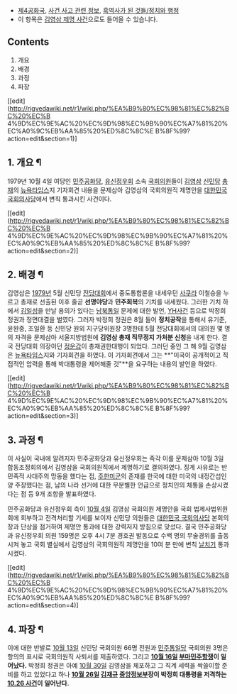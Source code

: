   * [제4공화국](%EC%A0%9C4%EA%B3%B5%ED%99%94%EA%B5%AD.md), [사건 사고 관련 정보](%EC%82%AC%EA%B1%B4%20%EC%82%AC%EA%B3%A0%20%EA%B4%80%EB%A0%A8%20%EC%A0%95%EB%B3%B4.md), [흑역사가 된 것들/정치와 행정](%ED%9D%91%EC%97%AD%EC%82%AC%EA%B0%80%20%EB%90%9C%20%EA%B2%83%EB%93%A4/%EC%A0%95%EC%B9%98%EC%99%80%20%ED%96%89%EC%A0%95.md)
  * 이 항목은 [김영삼 제명 사건](%EA%B9%80%EC%98%81%EC%82%BC%20%EC%A0%9C%EB%AA%85%20%EC%82%AC%EA%B1%B4.md)으로도 들어올 수 있습니다.  

## Contents

    

1. 개요 
2. 배경 
3. 과정 
4. 파장 

[[edit](http://rigvedawiki.net/r1/wiki.php/%EA%B9%80%EC%98%81%EC%82%BC%20%EC%B
4%9D%EC%9E%AC%20%EC%9D%98%EC%9B%90%EC%A7%81%20%EC%A0%9C%EB%AA%85%20%ED%8C%8C%E
B%8F%99?action=edit&section=1)]

## 1. 개요 ¶

1979년 10월 4일 여당인 [민주공화당](%EB%AF%BC%EC%A3%BC%EA%B3%B5%ED%99%94%EB%8B%B9%281963%EB%85%84%29.md),
[유신정우회](%EC%9C%A0%EC%8B%A0%EC%A0%95%EC%9A%B0%ED%9A%8C.md) 소속
[국회의원](%EA%B5%AD%ED%9A%8C%EC%9D%98%EC%9B%90.md)들이
[김영삼](%EA%B9%80%EC%98%81%EC%82%BC.md)
[신민당](%EC%8B%A0%EB%AF%BC%EB%8B%B9%281967%EB%85%84%29.md)
[총재](%EC%B4%9D%EC%9E%AC.md)의
[뉴욕타임스](%EB%89%B4%EC%9A%95%ED%83%80%EC%9E%84%EC%8A%A4.md)지 기자회견 내용을 문제삼아
김영삼의 국회의원직 제명안을 [대한민국 국회의사당](%EB%8C%80%ED%95%9C%EB%AF%BC%EA%B5%AD%20%EA%B5%AD%ED%9A%8C%EC%9D%98%EC%82%AC%EB%8B%B9.md)에서 변칙 통과시킨 사건이다.

  

[[edit](http://rigvedawiki.net/r1/wiki.php/%EA%B9%80%EC%98%81%EC%82%BC%20%EC%B
4%9D%EC%9E%AC%20%EC%9D%98%EC%9B%90%EC%A7%81%20%EC%A0%9C%EB%AA%85%20%ED%8C%8C%E
B%8F%99?action=edit&section=2)]

## 2. 배경 ¶

김영삼은 [1979년](1979%EB%85%84.md) 5월 신민당
[전당대회](%EC%A0%84%EB%8B%B9%EB%8C%80%ED%9A%8C.md)에서 중도통합론을 내세우던
[사쿠라](%EC%82%AC%EC%BF%A0%EB%9D%BC.md) 이철승을 누르고 총재로 선출된 이후 줄곧 **선명야당**과
**민주회복**의 기치를 내세웠다. 그러한 기치 하에서 [김일성](%EA%B9%80%EC%9D%BC%EC%84%B1.md)을 만날
용의가 있다는 [남북통일](%EB%82%A8%EB%B6%81%ED%86%B5%EC%9D%BC.md) 문제에 대한 발언, [YH사건](YH%20%EC%82%AC%EA%B1%B4.md) 등으로 박정희 정권과 정면대결을 벌였다. 그러자 박정희 정권은 8월 들어
**정치공작**을 통해서 유기준, 윤완중, 조일환 등 신민당 원외 지구당위원장 3명한테 5월 전당대회에서의 대의원 몇 명의 자격을 문제삼아
서울지방법원에 **김영삼 총재 직무정지 가처분 신청**을 내게 한다. 결국 전당대회 의장이던
[정운갑](%EC%A0%95%EC%9A%B4%EA%B0%91.md)이 총재권한대행이 되었다. 그러던 중인 그 해 9월 김영삼은
[뉴욕타임스](%EB%89%B4%EC%9A%95%ED%83%80%EC%9E%84%EC%8A%A4.md)지와 기자회견을 하였다. 이
기자회견에서 그는 **"미국이 공개적이고 직접적인 압력을 통해 박대통령을 제어해줄 것"**을 요구하는 내용의 발언을 하였다.

  

[[edit](http://rigvedawiki.net/r1/wiki.php/%EA%B9%80%EC%98%81%EC%82%BC%20%EC%B
4%9D%EC%9E%AC%20%EC%9D%98%EC%9B%90%EC%A7%81%20%EC%A0%9C%EB%AA%85%20%ED%8C%8C%E
B%8F%99?action=edit&section=3)]

## 3. 과정 ¶

이 사실이 국내에 알려지자 민주공화당과 유신정우회는 즉각 이를 문제삼아 10월 3일 합동조정회의에서 김영삼을 국회의원직에서 제명하기로
결의하였다. 징계 사유로는 반민족적 사대주의 망동을 했다는 점,
[주한미군](%EC%A3%BC%ED%95%9C%EB%AF%B8%EA%B5%B0.md)의 존재를 한국에 대한 미국의 내정간섭인 양
주장했다는 점, 남의 나라 선거에 대한 무분별한 언급으로 정치인의 체통을 손상시켰다는 점 등 9개 조항을 발표하였다.

  

민주공화당과 유신정우회 측이 [10월 4일](10%EC%9B%94%204%EC%9D%BC.md) 김영삼 국회의원 제명안을 국회
법제사법위원회에 회부하고 전격처리할 기세를 보이자 신민당 의원들은 [대한민국 국회의사당](%EB%8C%80%ED%95%9C%EB%AF%BC%EA%B5%AD%20%EA%B5%AD%ED%9A%8C%EC%9D%98%EC%82%AC%EB%8B%B9.md) 본회의장과 단상을 점거하여
제명안 통과에 대한 강력저지 방침으로 맞섰다. 결국 민주공화당과 유신정우회 의원 159명은 오후 4시 7분 경호권 발동으로 수백 명의
무술경위를 출동시켜 놓고 국회 별실에서 김영삼의 국회의원직 제명안을 10여 분 만에 변칙
[날치기](%EB%82%A0%EC%B9%98%EA%B8%B0.md) 통과시켰다.

  

[[edit](http://rigvedawiki.net/r1/wiki.php/%EA%B9%80%EC%98%81%EC%82%BC%20%EC%B
4%9D%EC%9E%AC%20%EC%9D%98%EC%9B%90%EC%A7%81%20%EC%A0%9C%EB%AA%85%20%ED%8C%8C%E
B%8F%99?action=edit&section=4)]

## 4. 파장 ¶

이에 대한 반발로 [10월 13일](10%EC%9B%94%2013%EC%9D%BC.md) 신민당 국회의원 66명 전원과
[민주통일당](%EB%AF%BC%EC%A3%BC%ED%86%B5%EC%9D%BC%EB%8B%B9.md) 국회의원 3명은 항의의 표시로
국회의원직 사퇴서를 제출하였다. 그리고 **[10월 16일](10%EC%9B%94%2016%EC%9D%BC.md)
[부마민주항쟁](%EB%B6%80%EB%A7%88%EB%AF%BC%EC%A3%BC%ED%95%AD%EC%9F%81.md)이
일어났다.** 박정희 정권은 아예 [10월 30일](10%EC%9B%94%2030%EC%9D%BC.md) 김영삼을 체포하고 그 직계
세력을 싹쓸이할 준비를 하고 있었다고 하나 **[10월 26일](10%EC%9B%94%2026%EC%9D%BC.md)
[김재규](%EA%B9%80%EC%9E%AC%EA%B7%9C.md)
[중앙정보부](%EC%A4%91%EC%95%99%EC%A0%95%EB%B3%B4%EB%B6%80.md)장이 박정희 대통령을 저격하는
[10.26 사건](10.26%20%EC%82%AC%EA%B1%B4.md)이 일어난다.**

